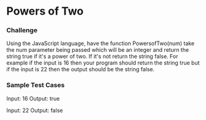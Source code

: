 
# Powers of Two

### Challenge

Using the JavaScript language, have the function PowersofTwo(num) take the num parameter being passed which will be an
integer and return the string true if it's a power of two. If it's not return the string false. For example if the input is
16 then your program should return the string true but if the input is 22 then the output should be the string false. 
### Sample Test Cases

Input: 16
Output: true

Input: 22
Output: false
